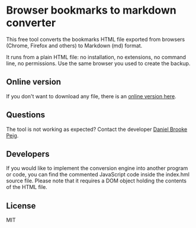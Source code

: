 # Browser bookmarks to markdown converter

This free tool converts the bookmarks HTML file exported from browsers (Chrome, Firefox and others) to Markdown (md) format.

It runs from a plain HTML file: no installation, no extensions, no command line, no permissions. Use the same browser you used to create the backup.

## Online version
If you don't want to download any file, there is an [online version here](https://www.danbp.org/bookmarks2md.html).

## Questions
The tool is not working as expected? Contact the developer <a href="https://www.danbp.org">Daniel Brooke Peig</a>.

## Developers
If you would like to implement the conversion engine into another program or code, you can find the commented JavaScript code inside the index.hml source file. Please note that it requires a DOM object holding the contents of the HTML file.

## License
MIT
